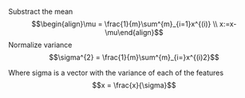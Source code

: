 
Substract the mean
$$\begin{align}\mu = \frac{1}{m}\sum^{m}_{i=1}x^{(i)}
\\ x:=x-\mu\end{align}$$
Normalize variance
$$\sigma^{2} = \frac{1}{m}\sum^{m}_{i=}x^{(i)2}$$

Where sigma is a vector with the variance of each of the features $$x = \frac{x}{\sigma}$$
